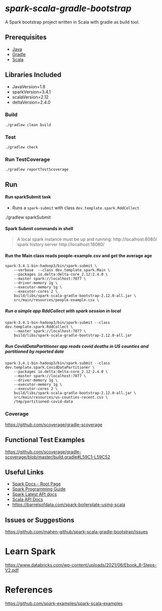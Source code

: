 # _spark-scala-gradle-bootstrap_

A Spark bootstrap project written in Scala with gradle as build tool.

## Prerequisites

- [Java](https://java.com/en/download/)
- [Gradle](https://gradle.org/)
- [Scala](https://www.scala-lang.org/)

## Libraries Included

- JavaVersion=1.8
- sparkVersion=3.4.1
- scalaVersion=2.12
- deltaVersion=2.4.0

### Build

`./gradlew clean build`

### Test

	./gradlew check

### Run TestCoverage

	./gradlew reportTestScoverage

## Run

#### Run sparkSubmit task

- Runs a `spark-submit` with class `dev.template.spark.RddCollect`

./gradlew sparkSubmit

#### Spark Submit commands in shell

> A local spark instance must be up and running: http://localhost:8080/
> spark history server http://localhost:18080/

#### Run the Main class reads people-example.csv and get the average age

	spark-3.4.1-bin-hadoop3/bin/spark-submit \
		--verbose  --class dev.template.spark.Main \
		--packages io.delta:delta-core_2.12:2.4.0 \
		--master spark://localhost:7077 \
		--driver-memory 1g \
		--executor-memory 1g \
		--executor-cores 2 \
		build/libs/spark-scala-gradle-bootstrap-2.12.0-all.jar \
		src/main/resources/people-example.csv \

##### Run a simple app RddCollect with spark session in local

	spark-3.4.1-bin-hadoop3/bin/spark-submit --class dev.template.spark.RddCollect \
		--master spark://localhost:7077 \
		build/libs/spark-scala-gradle-bootstrap-2.12.0-all.jar

##### Run CovidDataPartitioner app reads covid deaths in US counties and partitioned by reported date

	spark-3.4.1-bin-hadoop3/bin/spark-submit --class dev.template.spark.CovidDataPartitioner \
		--packages io.delta:delta-core_2.12:2.4.0 \
		--master spark://localhost:7077 \
		--driver-memory 1g \
		--executor-memory 1g \
		--executor-cores 2 \
		build/libs/spark-scala-gradle-bootstrap-2.12.0-all.jar \
		src/main/resources/us-counties-recent.csv \
		/tmp/partitioned-covid-data

### Coverage

https://github.com/scoverage/gradle-scoverage

## Functional Test Examples

https://github.com/scoverage/gradle-scoverage/blob/master/build.gradle#L59C1-L59C52

## Useful Links

- [Spark Docs - Root Page](http://spark.apache.org/docs/latest/)
- [Spark Programming Guide](http://spark.apache.org/docs/latest/programming-guide.html)
- [Spark Latest API docs](http://spark.apache.org/docs/latest/api/)
- [Scala API Docs](http://www.scala-lang.org/api/2.12.1/scala/)
- https://barrelsofdata.com/spark-boilerplate-using-scala

## Issues or Suggestions

https://github.com/mahen-github/spark-scala-gradle-bootstrap/issues

# Learn Spark

https://www.databricks.com/wp-content/uploads/2021/06/Ebook_8-Steps-V2.pdf

# References

https://github.com/spark-examples/spark-scala-examples
